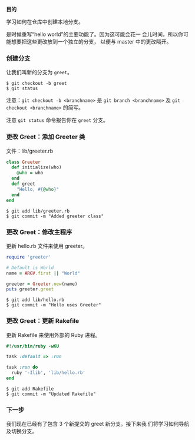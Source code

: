 
**目的**

学习如何在仓库中创建本地分支。

是时候重写“hello world”的主要功能了。因为这可能会花一
会儿时间，所以你可能想要把这些更改放到一个独立的分支，
以便与 master 中的更改隔开。

### 创建分支

让我们叫新的分支为 `greet`。

```
$ git checkout -b greet
$ git status
```

注意：`git checkout -b <branchname>` 是 `git branch <branchname>`
及 `git checkout <branchname>` 的简写。

注意 `git status` 命令报告你在 `greet` 分支。

### 更改 Greet：添加 Greeter 类

文件：lib/greeter.rb

```ruby
class Greeter
  def initialize(who)
    @who = who
  end
  def greet
    "Hello, #{@who}"
  end
end
```

```
$ git add lib/greeter.rb
$ git commit -m "Added greeter class"
```

### 更改 Greet：修改主程序

更新 hello.rb 文件来使用 greeter。

```ruby
require 'greeter'

# Default is World
name = ARGV.first || "World"

greeter = Greeter.new(name)
puts greeter.greet
```

```
$ git add lib/hello.rb
$ git commit -m "Hello uses Greeter"
```

### 更改 Greet：更新 Rakefile

更新 Rakefile 来使用外部的 Ruby 进程。

```ruby
#!/usr/bin/ruby -wKU

task :default => :run

task :run do
  ruby '-Ilib', 'lib/hello.rb'
end
```

```
$ git add Rakefile
$ git commit -m "Updated Rakefile"
```

### 下一步

我们现在已经有了包含 3 个新提交的 greet 新分支。接下来我
们将学习如何导航及切换分支。
